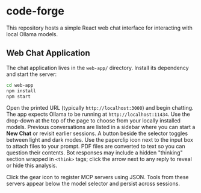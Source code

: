 # code-forge

This repository hosts a simple React web chat interface for interacting with local Ollama models.

## Web Chat Application

The chat application lives in the `web-app/` directory. Install its dependency and start the server:

```bash
cd web-app
npm install
npm start
```

Open the printed URL (typically `http://localhost:3000`) and begin chatting. The app expects Ollama to be running at `http://localhost:11434`. Use the drop-down at the top of the page to choose from your locally installed models. Previous conversations are listed in a sidebar where you can start a **New Chat** or revisit earlier sessions. A button beside the selector toggles between light and dark modes. Use the paperclip icon next to the input box to attach files to your prompt. PDF files are converted to text so you can question their contents. Bot responses may include a hidden "thinking" section wrapped in `<think>` tags; click the arrow next to any reply to reveal or hide this analysis.

Click the gear icon to register MCP servers using JSON. Tools from these servers appear below the model selector and persist across sessions.

